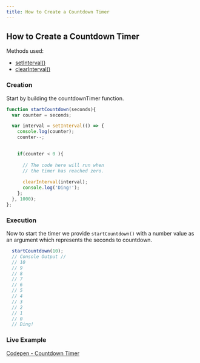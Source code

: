 ```yaml
---
title: How to Create a Countdown Timer
---
```

## How to Create a Countdown Timer

Methods used:
* [setInterval()](https://developer.mozilla.org/en-US/docs/Web/API/WindowOrWorkerGlobalScope/setInterval)
* [clearInterval()](https://developer.mozilla.org/en-US/docs/Web/API/WindowOrWorkerGlobalScope/clearInterval)

### Creation
Start by building the countdownTimer function.

```javascript
function startCountdown(seconds){
  var counter = seconds;

  var interval = setInterval(() => {
    console.log(counter);
    counter--;
    

    if(counter < 0 ){
      
      // The code here will run when
      // the timer has reached zero.
      
      clearInterval(interval);
      console.log('Ding!');
    };	
  }, 1000);
};
```

### Execution
Now to start the timer we provide `startCountdown()` with a number value as an argument which represents the seconds to countdown.

```javascript
  startCountdown(10);
  // Console Output // 
  // 10
  // 9
  // 8
  // 7
  // 6
  // 5
  // 4
  // 3
  // 2
  // 1
  // 0 
  // Ding!
```

### Live Example
[Codepen - Countdown Timer](https://codepen.io/rdev-rocks/pen/jLogxY?editors=0012)
